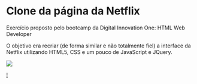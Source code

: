 # Clone da página da Netflix

Exercício proposto pelo bootcamp da Digital Innovation One: HTML Web Developer

O objetivo era recriar (de forma similar e não totalmente fiel) a interface da Netflix utilizando HTML5, CSS e um pouco de JavaScript e JQuery.

<img src= 'https://i.imgur.com/eSBIjzK.jpg' >

[!](https://youtu.be/C8saYabnYrE)

